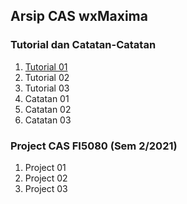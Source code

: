 ## Arsip CAS wxMaxima

### Tutorial dan Catatan-Catatan

1. [Tutorial 01](t-wx-integral.html)
2. Tutorial 02
3. Tutorial 03
4. Catatan 01
5. Catatan 02
6. Catatan 03

### Project CAS FI5080 (Sem 2/2021)

1. Project 01
2. Project 02
3. Project 03
